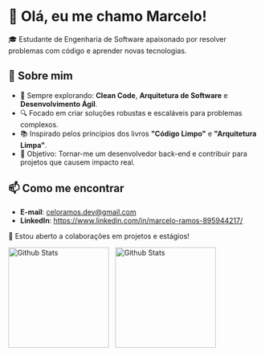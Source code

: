 # 👋 Olá, eu me chamo Marcelo!

🎓 Estudante de Engenharia de Software apaixonado por resolver problemas com código e aprender novas tecnologias. 

## 🌟 Sobre mim
- 🌱 Sempre explorando: **Clean Code**, **Arquitetura de Software** e **Desenvolvimento Ágil**.
- 🔍 Focado em criar soluções robustas e escaláveis para problemas complexos.
- 📚 Inspirado pelos princípios dos livros **"Código Limpo"** e **"Arquitetura Limpa"**.
- 🎯 Objetivo: Tornar-me um desenvolvedor back-end e contribuir para projetos que causem impacto real.

## 📫 Como me encontrar
- **E-mail**: celoramos.dev@gmail.com
- **LinkedIn**: https://www.linkedin.com/in/marcelo-ramos-895944217/

🤝 Estou aberto a colaborações em projetos e estágios!
<p>
<img
    align="left"
    alt="Github Stats"
    height="200"
    style="padding-right: 10px;"
    src="https://github-readme-stats.vercel.app/api?username=celoramos&show_icons=true&theme=github_dark&include_all_commits=true&locale=pt-br"
/>

<img
    align="left"
    alt="Github Stats"
    height="200"
    src="https://github-readme-stats.vercel.app/api/top-langs/?username=celoramos&theme=github_dark&layout=compact&custom_title=Tecnologias&langs_count=9"
/>
</p>
